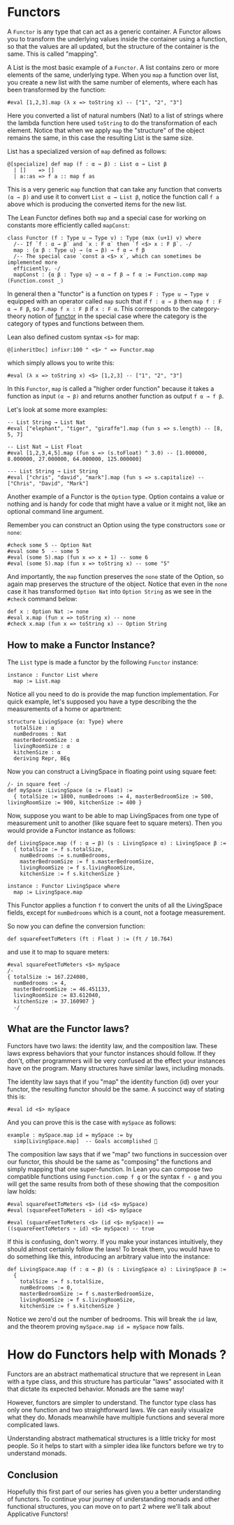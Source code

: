 # Functors

A `Functor` is any type that can act as a generic container. A Functor allows you to transform the
underlying values inside the container using a function, so that the values are all updated, but the
structure of the container is the same. This is called "mapping".

A List is the most basic example of a `Functor`.  A list contains zero or more elements of the same,
underlying type.  When you `map` a function over list, you create a new list with the same number of
elements, where each has been transformed by the function:

```lean
#eval [1,2,3].map (λ x => toString x) -- ["1", "2", "3"]
```
Here you converted a list of natural numbers (Nat) to a list of strings where the lambda function
here used `toString` to do the transformation of each element. Notice that when we apply `map`
the "structure" of the object remains the same, in this case the resulting List is the same size.

List has a specialized version of `map` defined as follows:

```lean
@[specialize] def map (f : α → β) : List α → List β
  | []    => []
  | a::as => f a :: map f as
```

This is a very generic `map` function that can take any function that converts `(α → β)` and use it
to convert `List α → List β`, notice the function call `f a` above which is producing the converted
items for the new list.

The Lean Functor defines both `map` and a special case for working on constants
more efficiently called `mapConst`:
```lean
class Functor (f : Type u → Type v) : Type (max (u+1) v) where
  /-- If `f : α → β` and `x : F α` then `f <$> x : F β`. -/
  map : {α β : Type u} → (α → β) → f α → f β
  /-- The special case `const a <$> x`, which can sometimes be implemented more
  efficiently. -/
  mapConst : {α β : Type u} → α → f β → f α := Function.comp map (Function.const _)
```

In general then a "functor" is a function on types `F : Type u → Type v` equipped with an operator
called `map` such that if `f : α → β` then `map f : F α → F β`, so `F.map f x : F β` if `x : F α`.
This corresponds to the category-theory notion of
[functor](https://en.wikipedia.org/wiki/Functor) in the special case where the category is the
category of types and functions between them.

Lean also defined custom syntax `<$>` for map:
```lean
@[inheritDoc] infixr:100 " <$> " => Functor.map
```

which simply allows you to write this:
```lean
#eval (λ x => toString x) <$> [1,2,3] -- ["1", "2", "3"]
```

In this `Functor`, `map` is called a "higher order function" because it takes
a function as input `(α → β)` and returns another function as output `f α → f β`.

Let's look at some more examples:

```lean
-- List String → List Nat
#eval ["elephant", "tiger", "giraffe"].map (fun s => s.length) -- [8, 5, 7]

-- List Nat → List Float
#eval [1,2,3,4,5].map (fun s => (s.toFloat) ^ 3.0) -- [1.000000, 8.000000, 27.000000, 64.000000, 125.000000]

--- List String → List String
#eval ["chris", "david", "mark"].map (fun s => s.capitalize) -- ["Chris", "David", "Mark"]
```

Another example of a Functor is the `Option` type. Option contains a value or nothing and is handy
for code that might have a value or it might not, like an optional command line argument.

Remember you can construct an Option using the type constructors `some` or `none`:

```lean
#check some 5 -- Option Nat
#eval some 5  -- some 5
#eval (some 5).map (fun x => x + 1) -- some 6
#eval (some 5).map (fun x => toString x) -- some "5"
```

And importantly, the `map` function preserves the `none` state of the Option, so again
map preserves the structure of the object.  Notice that even in the `none` case it has
transformed `Option Nat` into `Option String` as we see in the `#check` command below:

```lean
def x : Option Nat := none
#eval x.map (fun x => toString x) -- none
#check x.map (fun x => toString x) -- Option String
```

## How to make a Functor Instance?

The `List` type is made a functor by the following `Functor` instance:

```lean
instance : Functor List where
  map := List.map
```

Notice all you need to do is provide the map function implementation.  For quick
example, let's supposed you have a type describing the the measurements of a home
or apartment:

```lean
structure LivingSpace {α: Type} where
  totalSize : α
  numBedrooms : Nat
  masterBedroomSize : α
  livingRoomSize : α
  kitchenSize : α
  deriving Repr, BEq
```

Now you can construct a LivingSpace in floating point using square feet:
```lean
/- in square feet -/
def mySpace :LivingSpace (α := Float) :=
  { totalSize := 1800, numBedrooms := 4, masterBedroomSize := 500, livingRoomSize := 900, kitchenSize := 400 }
```

Now, suppose you want to be able to map LivingSpaces from one type of measurement
unit to another (like square feet to square meters).  Then you would provide a Functor instance
as follows:

```lean
def LivingSpace.map (f : α → β) (s : LivingSpace α) : LivingSpace β :=
  { totalSize := f s.totalSize,
    numBedrooms := s.numBedrooms,
    masterBedroomSize := f s.masterBedroomSize,
    livingRoomSize := f s.livingRoomSize,
    kitchenSize := f s.kitchenSize }

instance : Functor LivingSpace where
  map := LivingSpace.map
```

This Functor applies a function `f` to convert the units of all the LivingSpace fields,
except for `numBedrooms` which is a count, not a footage measurement.

So now you can define the conversion function:

```lean
def squareFeetToMeters (ft : Float ) := (ft / 10.764)
```

and use it to map to square meters:

```lean
#eval squareFeetToMeters <$> mySpace
/-
{ totalSize := 167.224080,
  numBedrooms := 4,
  masterBedroomSize := 46.451133,
  livingRoomSize := 83.612040,
  kitchenSize := 37.160907 }
  -/
```

## What are the Functor laws?

Functors have two laws: the identity law, and the composition law. These laws express behaviors that
your functor instances should follow. If they don't, other programmers will be very confused at the
effect your instances have on the program. Many structures have similar laws, including monads.

The identity law says that if you "map" the identity function (id) over your functor, the resulting
functor should be the same. A succinct way of stating this is:

```lean
#eval id <$> mySpace
```

And you can prove this is the case with `mySpace` as follows:

```lean
example : mySpace.map id = mySpace := by
  simp[LivingSpace.map]  -- Goals accomplished 🎉
```

The composition law says that if we "map" two functions in succession over our functor, this should
be the same as "composing" the functions and simply mapping that one super-function.  In Lean
you can compose two compatible functions using `Function.comp f g` or the syntax `f ∘ g` and you
will get the same results from both of these showing that the composition law holds:

```lean
#eval squareFeetToMeters <$> (id <$> mySpace)
#eval (squareFeetToMeters ∘ id) <$> mySpace

#eval (squareFeetToMeters <$> (id <$> mySpace)) == ((squareFeetToMeters ∘ id) <$> mySpace) -- true
```

If this is confusing, don't worry. If you make your instances intuitively, they should almost
certainly follow the laws! To break them, you would have to do something like this, introducing an
arbitrary value into the instance:

```lean
def LivingSpace.map (f : α → β) (s : LivingSpace α) : LivingSpace β :=
  {
    totalSize := f s.totalSize,
    numBedrooms := 0,
    masterBedroomSize := f s.masterBedroomSize,
    livingRoomSize := f s.livingRoomSize,
    kitchenSize := f s.kitchenSize }
```

Notice we zero'd out the number of bedrooms.  This will break the `id` law, and the theorem proving
`mySpace.map id = mySpace` now fails.

# How do Functors help with Monads ?

Functors are an abstract mathematical structure that we represent in Lean with a type class, and
this structure has particular "laws" associated with it that dictate its expected behavior. Monads
are the same way!

However, functors are simpler to understand. The functor type class has only one function and two
straightforward laws. We can easily visualize what they do. Monads meanwhile have multiple functions
and several more complicated laws.

Understanding abstract mathematical structures is a little tricky for most people. So it helps to
start with a simpler idea like functors before we try to understand monads.

## Conclusion

Hopefully this first part of our series has given you a better understanding of functors. To
continue your journey of understanding monads and other functional structures, you can move on to
part 2 where we'll talk about Applicative Functors!
